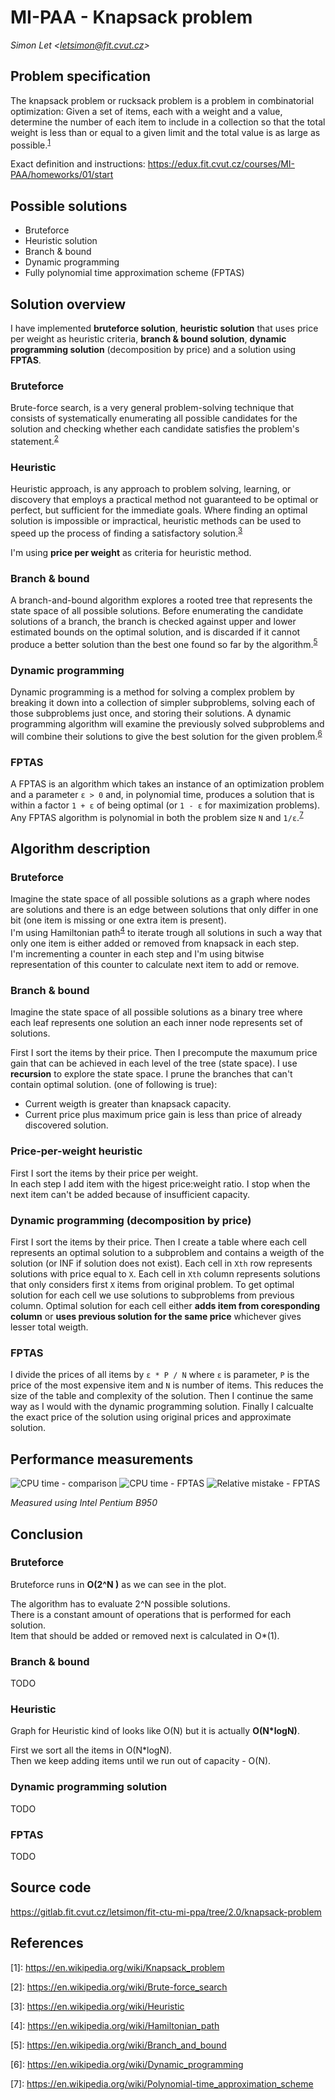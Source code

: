 # MI-PAA - Knapsack problem
*Simon Let \<letsimon@fit.cvut.cz\>*

## Problem specification
The knapsack problem or rucksack problem is a problem in combinatorial optimization: Given a set of items, each with a weight and a value, determine the number of each item to include in a collection so that the total weight is less than or equal to a given limit and the total value is as large as possible.<sup>[1]</sup>  

Exact definition and instructions: https://edux.fit.cvut.cz/courses/MI-PAA/homeworks/01/start

## Possible solutions
- Bruteforce
- Heuristic solution
- Branch & bound
- Dynamic programming
- Fully polynomial time approximation scheme (FPTAS)


## Solution overview
I have implemented **bruteforce solution**, **heuristic solution** that uses price per weight as heuristic criteria, **branch & bound solution**, **dynamic programming solution** (decomposition by price) and a solution using **FPTAS**.

### Bruteforce
Brute-force search, is a very general problem-solving technique that consists of systematically enumerating all possible candidates for the solution and checking whether each candidate satisfies the problem's statement.<sup>[2]</sup>

### Heuristic 
Heuristic approach, is any approach to problem solving, learning, or discovery that employs a practical method not guaranteed to be optimal or perfect, but sufficient for the immediate goals. Where finding an optimal solution is impossible or impractical, heuristic methods can be used to speed up the process of finding a satisfactory solution.<sup>[3]</sup>

I'm using **price per weight** as criteria for heuristic method.

### Branch & bound
A branch-and-bound algorithm explores a rooted tree that represents the state space of all possible solutions. Before enumerating the candidate solutions of a branch, the branch is checked against upper and lower estimated bounds on the optimal solution, and is discarded if it cannot produce a better solution than the best one found so far by the algorithm.<sup>[5]</sup>

### Dynamic programming 
Dynamic programming is a method for solving a complex problem by breaking it down into a collection of simpler subproblems, solving each of those subproblems just once, and storing their solutions. A dynamic programming algorithm will examine the previously solved subproblems and will combine their solutions to give the best solution for the given problem.<sup>[6]</sup>

### FPTAS
A FPTAS is an algorithm which takes an instance of an optimization problem and a parameter `ε > 0` and, in polynomial time, produces a solution that is within a factor `1 + ε` of being optimal (or `1 - ε` for maximization problems). Any FPTAS algorithm is polynomial in both the problem size `N` and `1/ε`.<sup>[7]</sup>

## Algorithm description

### Bruteforce
Imagine the state space of all possible solutions as a graph where nodes are solutions and there is an edge between solutions that only differ in one bit (one item is missing or one extra item is present).  
I'm using Hamiltonian path<sup>[4]</sup> to iterate trough all solutions in such a way that only one item is either added or removed from knapsack in each step.  
I'm incrementing a counter in each step and I'm using bitwise representation of this counter to calculate next item to add or remove.  

### Branch & bound
Imagine the state space of all possible solutions as a binary tree where each leaf represents one solution an each inner node represents set of solutions. 

First I sort the items by their price.
Then I precompute the maxumum price gain that can be achieved in each level of the tree (state space).
I use **recursion** to explore the state space.
I prune the branches that can't contain optimal solution. (one of following is true):
- Current weigth is greater than knapsack capacity.
- Current price plus maximum price gain is less than price of already discovered solution.

### Price-per-weight heuristic 
First I sort the items by their price per weight.  
In each step I add item with the higest price:weight ratio.
I stop when the next item can't be added because of insufficient capacity.

### Dynamic programming (decomposition by price) 
First I sort the items by their price.
Then I create a table where each cell represents an optimal solution to a subproblem and contains a weigth of the solution (or INF if solution does not exist).
Each cell in `Xth` row represents solutions with price equal to `X`.
Each cell in `Xth` column represents solutions that only considers first `X` items from original problem.
To get optimal solution for each cell we use solutions to subproblems from previous column.
Optimal solution for each cell either **adds item from coresponding column** or **uses previous solution for the same price** whichever gives lesser total weigth.

### FPTAS
I divide the prices of all items by `ε * P / N` where `ε` is parameter, `P` is the price of the most expensive item and `N` is number of items.
This reduces the size of the table and complexity of the solution.
Then I continue the same way as I would with the dynamic programming solution.
Finally I calcualte the exact price of the solution using original prices and approximate solution.

## Performance measurements 

![CPU time - comparison](plots/time_all.png)
![CPU time - FPTAS](plots/time_fptas_rel2Epsilon.png)
![Relative mistake - FPTAS](plots/miss_fptas_rel2Epsilon.png)

*Measured using Intel Pentium B950*

## Conclusion

### Bruteforce
Bruteforce runs in **O(2^N )** as we can see in the plot.

The algorithm has to evaluate 2^N possible solutions.  
There is a constant amount of operations that is performed for each solution.  
Item that should be added or removed next is calculated in O\*(1).

### Branch & bound
TODO

### Heuristic
Graph for Heuristic kind of looks like O(N) but it is actually **O(N\*logN)**.

First we sort all the items in O(N\*logN).  
Then we keep adding items until we run out of capacity - O(N).

### Dynamic programming solution
TODO

### FPTAS
TODO

## Source code
https://gitlab.fit.cvut.cz/letsimon/fit-ctu-mi-ppa/tree/2.0/knapsack-problem


## References

[1]: https://en.wikipedia.org/wiki/Knapsack_problem  
\[1\]: https://en.wikipedia.org/wiki/Knapsack_problem

[2]: https://en.wikipedia.org/wiki/Brute-force_search
\[2\]: https://en.wikipedia.org/wiki/Brute-force_search

[3]: https://en.wikipedia.org/wiki/Heuristic
\[3\]: https://en.wikipedia.org/wiki/Heuristic

[4]: https://en.wikipedia.org/wiki/Hamiltonian_path
\[4\]: https://en.wikipedia.org/wiki/Hamiltonian_path

[5]: https://en.wikipedia.org/wiki/Branch_and_bound
\[5\]: https://en.wikipedia.org/wiki/Branch_and_bound

[6]: https://en.wikipedia.org/wiki/Dynamic_programming
\[6\]: https://en.wikipedia.org/wiki/Dynamic_programming

[7]: https://en.wikipedia.org/wiki/Polynomial-time_approximation_scheme
\[7\]: https://en.wikipedia.org/wiki/Polynomial-time_approximation_scheme

